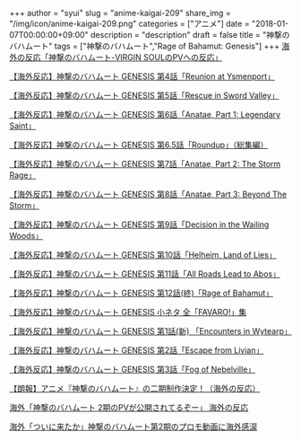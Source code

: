+++
author = "syui"
slug = "anime-kaigai-209"
share_img = "/img/icon/anime-kaigai-209.png"
categories = ["アニメ"]
date = "2018-01-07T00:00:00+09:00"
description = "description"
draft = false
title = "神撃のバハムート"
tags = ["神撃のバハムート","Rage of Bahamut: Genesis"]
+++
<a href="http://kaigai-otaku.jp/anime/pv/2017spring001" rel="nofollow" target="_blank" title="海外の反応「神撃のバハムート-VIRGIN SOULのPVへの反応」">海外の反応「神撃のバハムート-VIRGIN SOULのPVへの反応」</a>

<a href="http://web.archive.org/web/20150315045912/http://animeya.blog.jp/archives/1012465147.html" rel="nofollow" target="_blank" title="【海外反応】神撃のバハムート GENESIS 第4話「Reunion at Ysmenport」">【海外反応】神撃のバハムート GENESIS 第4話「Reunion at Ysmenport」</a>

<a href="http://web.archive.org/web/20150315045912/http://animeya.blog.jp/archives/1012903829.html" rel="nofollow" target="_blank" title="【海外反応】神撃のバハムート GENESIS 第5話「Rescue in Sword Valley」">【海外反応】神撃のバハムート GENESIS 第5話「Rescue in Sword Valley」</a>

<a href="http://web.archive.org/web/20150315045912/http://animeya.blog.jp/archives/1013378457.html" rel="nofollow" target="_blank" title="【海外反応】神撃のバハムート GENESIS 第6話「Anatae, Part 1: Legendary Saint」">【海外反応】神撃のバハムート GENESIS 第6話「Anatae, Part 1: Legendary Saint」</a>

<a href="http://web.archive.org/web/20150315045912/http://animeya.blog.jp/archives/1013879197.html" rel="nofollow" target="_blank" title="【海外反応】神撃のバハムート GENESIS 第6.5話「Roundup」（総集編）">【海外反応】神撃のバハムート GENESIS 第6.5話「Roundup」（総集編）</a>

<a href="http://web.archive.org/web/20150315045912/http://animeya.blog.jp/archives/1014332500.html" rel="nofollow" target="_blank" title="【海外反応】神撃のバハムート GENESIS 第7話「Anatae, Part 2: The Storm Rage」">【海外反応】神撃のバハムート GENESIS 第7話「Anatae, Part 2: The Storm Rage」</a>

<a href="http://web.archive.org/web/20150315045912/http://animeya.blog.jp/archives/1014774230.html" rel="nofollow" target="_blank" title="【海外反応】神撃のバハムート GENESIS 第8話「Anatae, Part 3: Beyond The Storm」">【海外反応】神撃のバハムート GENESIS 第8話「Anatae, Part 3: Beyond The Storm」</a>

<a href="http://web.archive.org/web/20150315045912/http://animeya.blog.jp/archives/1015243163.html" rel="nofollow" target="_blank" title="【海外反応】神撃のバハムート GENESIS 第9話「Decision in the Wailing Woods」">【海外反応】神撃のバハムート GENESIS 第9話「Decision in the Wailing Woods」</a>

<a href="http://web.archive.org/web/20150315045912/http://animeya.blog.jp/archives/1015759372.html" rel="nofollow" target="_blank" title="【海外反応】神撃のバハムート GENESIS 第10話「Helheim, Land of Lies」">【海外反応】神撃のバハムート GENESIS 第10話「Helheim, Land of Lies」</a>

<a href="http://web.archive.org/web/20150315045912/http://animeya.blog.jp/archives/1016207777.html" rel="nofollow" target="_blank" title="【海外反応】神撃のバハムート GENESIS 第11話「All Roads Lead to Abos」">【海外反応】神撃のバハムート GENESIS 第11話「All Roads Lead to Abos」</a>

<a href="http://web.archive.org/web/20150315045912/http://animeya.blog.jp/archives/1016634997.html" rel="nofollow" target="_blank" title="【海外反応】神撃のバハムート GENESIS 第12話(終)「Rage of Bahamut」">【海外反応】神撃のバハムート GENESIS 第12話(終)「Rage of Bahamut」</a>

<a href="http://web.archive.org/web/20150315045912/http://animeya.blog.jp/archives/1016880523.html" rel="nofollow" target="_blank" title="【海外反応】神撃のバハムート GENESIS 小ネタ 全「FAVARO!」集">【海外反応】神撃のバハムート GENESIS 小ネタ 全「FAVARO!」集</a>

<a href="http://web.archive.org/web/20150318062949/http://animeya.blog.jp/archives/1011203264.html" rel="nofollow" target="_blank" title="【海外反応】神撃のバハムート GENESIS 第1話(新) 「Encounters in Wytearp」">【海外反応】神撃のバハムート GENESIS 第1話(新) 「Encounters in Wytearp」</a>

<a href="http://web.archive.org/web/20150318131644/http://animeya.blog.jp/archives/1011397305.html" rel="nofollow" target="_blank" title="【海外反応】神撃のバハムート GENESIS 第2話「Escape from Livian」">【海外反応】神撃のバハムート GENESIS 第2話「Escape from Livian」</a>

<a href="http://web.archive.org/web/20150318145817/http://animeya.blog.jp/archives/1011922895.html" rel="nofollow" target="_blank" title="【海外反応】神撃のバハムート GENESIS 第3話「Fog of Nebelville」">【海外反応】神撃のバハムート GENESIS 第3話「Fog of Nebelville」</a>

<a href="http://world-action.net/archives/9152" rel="nofollow" target="_blank" title="【朗報】アニメ『神撃のバハムート』の二期制作決定！（海外の反応）">【朗報】アニメ『神撃のバハムート』の二期制作決定！（海外の反応）</a>

<a href="http://www.anihon.com/entry/2016/12/30/070000" rel="nofollow" target="_blank" title="海外「神撃のバハムート 2期のPVが公開されてるぞー」 海外の反応">海外「神撃のバハムート 2期のPVが公開されてるぞー」 海外の反応</a>

<a href="http://www.kattobi-japan.com/archives/13442133.html" rel="nofollow" target="_blank" title="海外「ついに来たか」神撃のバハムート第2期のプロモ動画に海外感涙">海外「ついに来たか」神撃のバハムート第2期のプロモ動画に海外感涙</a>
